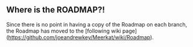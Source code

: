## Where is the ROADMAP?!

Since there is no point in having a copy of the Roadmap on each branch, the Roadmap has moved to the [following wiki page] (https://github.com/joeandrewkey/Meerkat/wiki/Roadmap).
